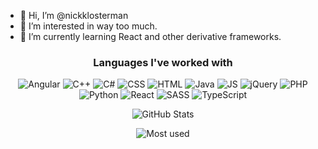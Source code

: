 - 👋 Hi, I’m @nickklosterman
- 👀 I’m interested in way too much.
- 🌱 I’m currently learning React and other derivative frameworks.

<h3 align="center">Languages I've worked with</h3>
<p align="center">
  <img src="https://img.shields.io/badge/Angular-DD0031?style=for-the-badge&logo=angular&logoColor=white" alt="Angular">
  <img src="https://img.shields.io/badge/C%2B%2B-00599C?style=for-the-badge&logo=c%2B%2B&logoColor=white" alt="C++">
  <img src="https://img.shields.io/badge/C%23-239120?style=for-the-badge&logo=c-sharp&logoColor=white" alt="C#">
  <img src="https://img.shields.io/badge/CSS-239120?&style=for-the-badge&logo=css3&logoColor=white" alt="CSS">
  <img src="https://img.shields.io/badge/HTML5-E34F26?style=for-the-badge&logo=html5&logoColor=white" alt="HTML">
  <img src="https://img.shields.io/badge/Java-ED8B00?style=for-the-badge&logo=java&logoColor=white" alt="Java">
  <img src="https://img.shields.io/badge/JavaScript-323330?style=for-the-badge&logo=javascript&logoColor=F7DF1E" alt="JS">
  <img src="https://img.shields.io/badge/jQuery-0769AD?style=for-the-badge&logo=jquery&logoColor=white" alt="jQuery">
  <img src="https://img.shields.io/badge/PHP-777BB4?style=for-the-badge&logo=php&logoColor=white" alt="PHP">
  <img src="https://img.shields.io/badge/Python-3776AB?style=for-the-badge&logo=python&logoColor=white" alt="Python">
  <img src="https://img.shields.io/badge/React-4FBB4F?style=for-the-badge&logo=react&logoColor=white" alt="React">
  <img src="https://img.shields.io/badge/Sass-CC6699?style=for-the-badge&logo=sass&logoColor=white" alt="SASS">
  <img src="https://img.shields.io/badge/TypeScript-E6484F?style=for-the-badge&logo=typescript&logoColor=white" alt="TypeScript">
  
</p>


<p align="center">
<img src="https://github-readme-stats.vercel.app/api?username=nickklosterman&theme=radical" alt="GitHub Stats">
</p>
<p align="center">
<img src="https://github-readme-stats.vercel.app/api/top-langs/?username=nickklosterman&hide=python,shell&theme=radical" alt="Most used">
</p>
<!---
nickklosterman/nickklosterman is a ✨ special ✨ repository because its `README.md` (this file) appears on your GitHub profile.
You can click the Preview link to take a look at your changes.
- 👋 Hi, I’m @nickklosterman
- 👀 I’m interested in ...
- 🌱 I’m currently learning React and other derivative frameworks.
- 💞️ I’m looking to collaborate on ...
- 📫 How to reach me ...

GitHub Stats and most used language: https://github.com/anuraghazra/github-readme-stats
Lol, nothing to say I couldn't change the username to one that gives more favorable results :)
Or just hide the languages you don't want to highlight (like I did with Python, Shell) ... or get rid of the damn thing
![GitHub Stats](https://github-readme-stats.vercel.app/api?username=nickklosterman&theme=radical) - MD format to enter img, ref: https://erlete.github.io/github-customization-guide/guides/stats-guide-1.html
<img src="https://github-readme-stats.vercel.app/api/top-langs/?username=nickklosterman&theme=radical" alt="Most used">


Shields: https://shields.io/  shield logos from: https://simpleicons.org/?q=typescript

--->
